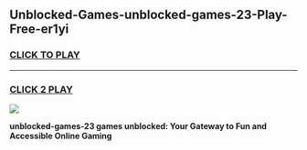 
## Unblocked-Games-unblocked-games-23-Play-Free-er1yi
<h3>
<a href="https://premium76.site?title=unblocked-games-23&ref=21A">CLICK TO PLAY</a></h3>
<hr>

<h3>
<a href="https://premium76.site?title=unblocked-games-23&ref=21A">CLICK 2 PLAY</a>
  
</h3>

<a href="https://premium76.site?title=unblocked-games-23&ref=21A"><img src="https://clearcache.store/games.png"></a>


**unblocked-games-23 games unblocked: Your Gateway to Fun and Accessible Online Gaming**
